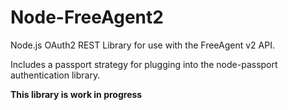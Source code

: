 Node-FreeAgent2
===============

Node.js OAuth2 REST Library for use with the FreeAgent v2 API. 

Includes a passport strategy for plugging into the node-passport authentication library.  

**This library is work in progress**